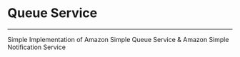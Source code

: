 # Queue Service
-------------
Simple Implementation of Amazon Simple Queue Service & Amazon Simple Notification Service 